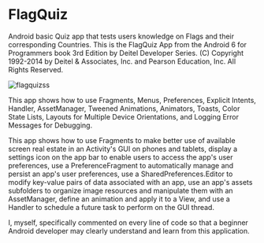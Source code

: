 # FlagQuiz
Android basic Quiz app that tests users knowledge on Flags and their corresponding Countries.
This is the FlagQuiz App from the Android 6 for Programmers book 3rd Edition by Deitel Developer Series. (C) Copyright 1992-2014 by Deitel & Associates, Inc. and Pearson Education, Inc. All Rights Reserved.

![flagquizss](https://user-images.githubusercontent.com/30394180/29195761-fc2bb7e8-7de4-11e7-9741-8083ce572676.png)


This app shows how to use Fragments, Menus, Preferences, Explicit Intents, Handler, AssetManager, Tweened Animations,
Animators, Toasts, Color State Lists, Layouts for Multiple Device Orientations, and Logging Error Messages for Debugging.

This app shows how to use Fragments to make better use of available screen real estate in an Activity's GUI on phones and tablets,
display a settings icon on the app bar to enable users to access the app's user preferences, use a PreferenceFragment to automatically
manage and persist an app's user preferences, use a SharedPreferences.Editor to modify key-value pairs of data associated with an app,
use an app's assets subfolders to organize image resources and manipulate them with an AssetManager, define an animation and apply it to a
View, and use a Handler to schedule a future task to perform on the GUI thread.

I, myself, specifically commented on every line of code so that a beginner Android developer may clearly understand and learn from this application.
